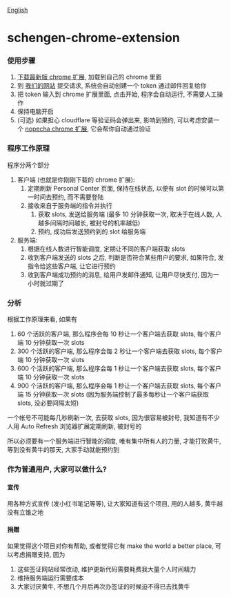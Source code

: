 [English](README.english.md)

# schengen-chrome-extension

### 使用步骤

1. [下载最新版 chrome 扩展](https://github.com/visa-lol/schengen-chrome-extension/releases), 加载到自己的 chrome 里面
2. 到 [我们的网站](https://vis.lol/) 提交请求, 系统会自动创建一个 token 通过邮件回复给你
3. 把 token 输入到 chrome 扩展里面, 点击开始, 程序会自动运行, 不需要人工操作
4. 保持电脑开启
5. (可选) 如果担心 cloudflare 等验证码会弹出来, 影响到预约, 可以考虑安装一个 [nopecha chrome 扩展](https://nopecha.com/chrome), 它会帮你自动通过验证

### 程序工作原理

程序分两个部分
1. 客户端 (也就是你刚刚下载的 chrome 扩展):
   1. 定期刷新 Personal Center 页面, 保持在线状态, 以便有 slot 的时候可以第一时间去预约, 而不需要登陆
   2. 接收来自于服务端的指令并执行
      1. 获取 slots, 发送给服务端 (最多 10 分钟获取一次, 取决于在线人数, 人越多间隔时间越长, 被封号的机率越低)
      2. 预约, 成功后发送预约到的 slot 给服务端
2. 服务端:
   1. 根据在线人数进行智能调度, 定期让不同的客户端获取 slots
   2. 收到客户端发送的 slots 之后, 判断是否符合某些用户的要求, 如果符合, 发指令给这些客户端, 让它进行预约
   3. 收到客户端成功预约的消息, 给用户发邮件通知, 让用户尽快支付, 因为一小时就过期了

### 分析

根据工作原理来看, 如果有
1. 60 个活跃的客户端, 那么程序会每 10 秒让一个客户端去获取 slots, 每个客户端 10 分钟获取一次 slots
2. 300 个活跃的客户端, 那么程序会每 2 秒让一个客户端去获取 slots, 每个客户端 10 分钟获取一次 slots
3. 600 个活跃的客户端, 那么程序会每 1 秒让一个客户端去获取 slots, 每个客户端 10 分钟获取一次 slots
4. 900 个活跃的客户端, 那么程序会每 1 秒让一个客户端去获取 slots, 每个客户端 15 分钟获取一次 slots (因为服务端控制了最多每秒让一个客户端获取 slots, 没必要间隔太短)

一个帐号不可能每几秒刷新一次, 去获取 slots, 因为很容易被封号, 我知道有不少人用 Auto Refresh 浏览器扩展定期刷新, 被封号的

所以必须要有一个服务端进行智能的调度, 唯有集中所有人的力量, 才能打败黄牛, 等到没有黄牛的那天, 大家手动就能预约到

### 作为普通用户, 大家可以做什么?

#### 宣传
用各种方式宣传 (发小红书笔记等等), 让大家知道有这个项目, 用的人越多, 黄牛越没有立锥之地

#### 捐赠
如果觉得这个项目对你有帮助, 或者觉得它有 make the world a better place, 可以考虑捐赠支持, 因为
1. 这些签证网站经常改动, 维护更新代码需要耗费我大量个人时间精力
2. 维持服务端运行需要成本
3. 大家讨厌黄牛, 不想几个月后再次办签证的时候迫不得已去找黄牛
